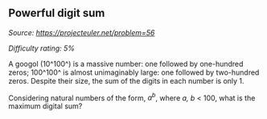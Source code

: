 Powerful digit sum
------------------

*Source: https://projecteuler.net/problem=56*


*Difficulty rating: 5%*

A googol (10^100^) is a massive number: one followed by one-hundred
zeros; 100^100^ is almost unimaginably large: one followed by
two-hundred zeros. Despite their size, the sum of the digits in each
number is only 1.

Considering natural numbers of the form, *a<sup>b</sup>*, where *a, b* \< 100,
what is the maximum digital sum?
